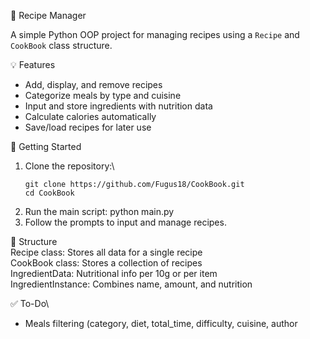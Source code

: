 🥘 Recipe Manager

A simple Python OOP project for managing recipes using a `Recipe` and `CookBook` class structure.

💡 Features

- Add, display, and remove recipes
- Categorize meals by type and cuisine
- Input and store ingredients with nutrition data
- Calculate calories automatically
- Save/load recipes for later use

🚀 Getting Started

1. Clone the repository:\
	```
	git clone https://github.com/Fugus18/CookBook.git
	cd CookBook
	```
2. Run the main script:
   python main.py
3. Follow the prompts to input and manage recipes.

📂 Structure\
Recipe class: Stores all data for a single recipe\
CookBook class: Stores a collection of recipes\
IngredientData: Nutritional info per 10g or per item\
IngredientInstance: Combines name, amount, and nutrition

✅ To-Do\
- Meals filtering (category, diet, total_time, difficulty, cuisine, author
